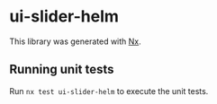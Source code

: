 # ui-slider-helm

This library was generated with [Nx](https://nx.dev).


## Running unit tests

Run `nx test ui-slider-helm` to execute the unit tests.


